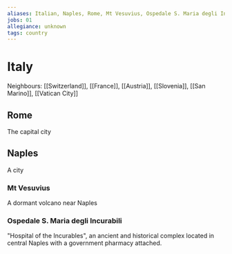 ```yaml
---
aliases: Italian, Naples, Rome, Mt Vesuvius, Ospedale S. Maria degli Incurabili
jobs: 01
allegiance: unknown
tags: country
---
```

# Italy
Neighbours: [[Switzerland]], [[France]], [[Austria]], [[Slovenia]], [[San Marino]], [[Vatican City]]

## Rome
The capital city

## Naples
A city
### Mt Vesuvius
A dormant volcano near Naples
### Ospedale S. Maria degli Incurabili
"Hospital of the Incurables", an ancient and historical complex located in central Naples with a government pharmacy attached. 
